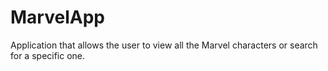 # MarvelApp
Application that allows the user to view all the Marvel characters or search for a specific one.
